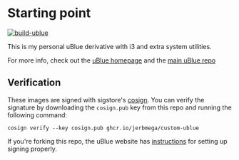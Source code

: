 # Starting point

[![build-ublue](https://github.com/jerbmega/ublue/actions/workflows/build.yml/badge.svg)](https://github.com/jerbmega/ublue/actions/workflows/build.yml)

This is my personal uBlue derivative with i3 and extra system utilities.

For more info, check out the [uBlue homepage](https://ublue.it/) and the [main uBlue repo](https://github.com/ublue-os/main/)

## Verification

These images are signed with sigstore's [cosign](https://docs.sigstore.dev/cosign/overview/). You can verify the signature by downloading the `cosign.pub` key from this repo and running the following command:

    cosign verify --key cosign.pub ghcr.io/jerbmega/custom-ublue

If you're forking this repo, the uBlue website has [instructions](https://ublue.it/making-your-own/) for setting up signing properly.
